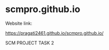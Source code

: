 # scmpro.github.io

Website link:

https://pragati2461.github.io/scmpro.github.io/

SCM PROJECT TASK 2
